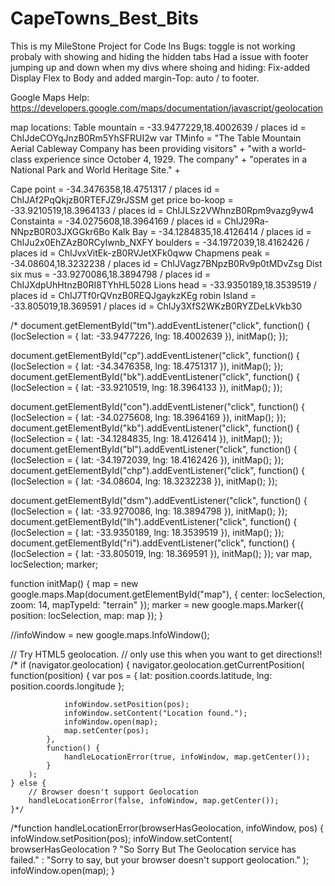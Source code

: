 # CapeTowns_Best_Bits

This is my MileStone Project for Code Ins
Bugs:
toggle is not working probaly with showing and hiding the hidden tabs
Had a issue with footer jumping up and down when my divs where shoing and hiding: Fix-added Display Flex to Body and added margin-Top: auto / to footer.

Google Maps Help: https://developers.google.com/maps/documentation/javascript/geolocation

map locations:
Table mountain = -33.9477229,18.4002639 / places id = ChIJdeCOYqJnzB0Rm5YhSFRUI2w
var TMinfo = "The Table Mountain Aerial Cableway Company has been providing visitors" +
"with a world-class experience since October 4, 1929. The company" +
"operates in a National Park and World Heritage Site." +

Cape point = -34.3476358,18.4751317 / places id = ChIJAf2PqQkjzB0RTEFJZ9rJSSM get price
bo-koop = -33.9210519,18.3964133 / places id = ChIJLSz2VWhnzB0Rpm9vazg9yw4
Constainta = -34.0275608,18.3964169 / places id = ChIJ29Ra-NNpzB0R03JXGGkr6Bo
Kalk Bay = -34.1284835,18.4126414 / places id = ChIJu2x0EhZAzB0RCyIwnb_NXFY
boulders = -34.1972039,18.4162426 / places id = ChIJvxVitEk-zB0RVJetXFk0qww
Chapmens peak = -34.08604,18.3232238 / places id = ChIJVagz7BNpzB0Rv9p0tMDvZsg
Dist six mus = -33.9270086,18.3894798 / places id = ChIJXdpUhHtnzB0RI8TYhHL5028
Lions head = -33.9350189,18.3539519 / places id = ChIJ7Tf0rQVnzB0REQJgaykzKEg
robin Island = -33.805019,18.369591 / places id = ChIJy3XfS2WKzB0RYZDeLkVkb30

/\*
document.getElementById("tm").addEventListener("click", function() {
(locSelection = { lat: -33.9477226, lng: 18.4002639 }), initMap();
});

document.getElementById("cp").addEventListener("click", function() {
(locSelection = { lat: -34.3476358, lng: 18.4751317 }), initMap();
});
document.getElementById("bk").addEventListener("click", function() {
(locSelection = { lat: -33.9210519, lng: 18.3964133 }), initMap();
});

document.getElementById("con").addEventListener("click", function() {
(locSelection = { lat: -34.0275608, lng: 18.3964169 }), initMap();
});
document.getElementById("kb").addEventListener("click", function() {
(locSelection = { lat: -34.1284835, lng: 18.4126414 }), initMap();
});
document.getElementById("bl").addEventListener("click", function() {
(locSelection = { lat: -34.1972039, lng: 18.4162426 }), initMap();
});
document.getElementById("chp").addEventListener("click", function() {
(locSelection = { lat: -34.08604, lng: 18.3232238 }), initMap();
});

document.getElementById("dsm").addEventListener("click", function() {
(locSelection = { lat: -33.9270086, lng: 18.3894798 }), initMap();
});
document.getElementById("lh").addEventListener("click", function() {
(locSelection = { lat: -33.9350189, lng: 18.3539519 }), initMap();
});
document.getElementById("ri").addEventListener("click", function() {
(locSelection = { lat: -33.805019, lng: 18.369591 }), initMap();
});
var map, locSelection;
marker;

function initMap() {
map = new google.maps.Map(document.getElementById("map"), {
center: locSelection,
zoom: 14,
mapTypeId: "terrain"
});
marker = new google.maps.Marker({ position: locSelection, map: map });
}

//infoWindow = new google.maps.InfoWindow();

// Try HTML5 geolocation.
// only use this when you want to get directions!!
/\* if (navigator.geolocation) {
navigator.geolocation.getCurrentPosition(
function(position) {
var pos = {
lat: position.coords.latitude,
lng: position.coords.longitude
};

    			infoWindow.setPosition(pos);
    			infoWindow.setContent("Location found.");
    			infoWindow.open(map);
    			map.setCenter(pos);
    		},
    		function() {
    			handleLocationError(true, infoWindow, map.getCenter());
    		}
    	);
    } else {
    	// Browser doesn't support Geolocation
    	handleLocationError(false, infoWindow, map.getCenter());
    }*/

/\*function handleLocationError(browserHasGeolocation, infoWindow, pos) {
infoWindow.setPosition(pos);
infoWindow.setContent(
browserHasGeolocation
? "So Sorry But The Geolocation service has failed."
: "Sorry to say, but your browser doesn't support geolocation."
);
infoWindow.open(map);
}
